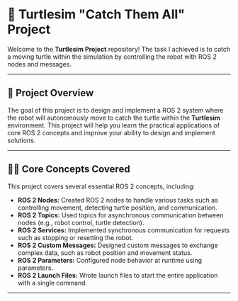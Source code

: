 # 🐢 Turtlesim "Catch Them All" Project

Welcome to the **Turtlesim Project** repository! The task I achieved is to catch a moving turtle within the simulation by controlling the robot with ROS 2 nodes and messages.

---

## 🎯 Project Overview

The goal of this project is to design and implement a ROS 2 system where the robot will autonomously move to catch the turtle within the **Turtlesim** environment. This project will help you learn the practical applications of core ROS 2 concepts and improve your ability to design and implement solutions.


---

## 🧑‍💻 Core Concepts Covered

This project covers several essential ROS 2 concepts, including:

- **ROS 2 Nodes:** Created ROS 2 nodes to handle various tasks such as controlling movement, detecting turtle position, and communication.
- **ROS 2 Topics:** Used topics for asynchronous communication between nodes (e.g., robot control, turtle detection).
- **ROS 2 Services:** Implemented synchronous communication for requests such as stopping or resetting the robot.
- **ROS 2 Custom Messages:** Designed custom messages to exchange complex data, such as robot position and movement status.
- **ROS 2 Parameters:** Configured node behavior at runtime using parameters.
- **ROS 2 Launch Files:** Wrote launch files to start the entire application with a single command.

---

